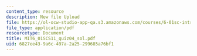 ```yaml
---
content_type: resource
description: New file Upload
file: https://ol-ocw-studio-app-qa.s3.amazonaws.com/courses/6-01sc-introduction-to-electrical-engineering-and-computer-science-i-spring-2011/6827ee439a6c497a2a25299685a76bf1_MIT6_01SCS11_quiz04_sol.pdf
file_type: application/pdf
resourcetype: Document
title: MIT6_01SCS11_quiz04_sol.pdf
uid: 6827ee43-9a6c-497a-2a25-299685a76bf1
---
```

